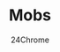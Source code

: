 ---
title: "Mobs"
summary: "Various mobs can be found throughout Paradise, both friendly and hostile alike"
author: 24Chrome
thumbnail: /wiki/paradise_lost/thumbnails/mobs.webp
keywords: [paradise, lost, wiki, mobs]
---